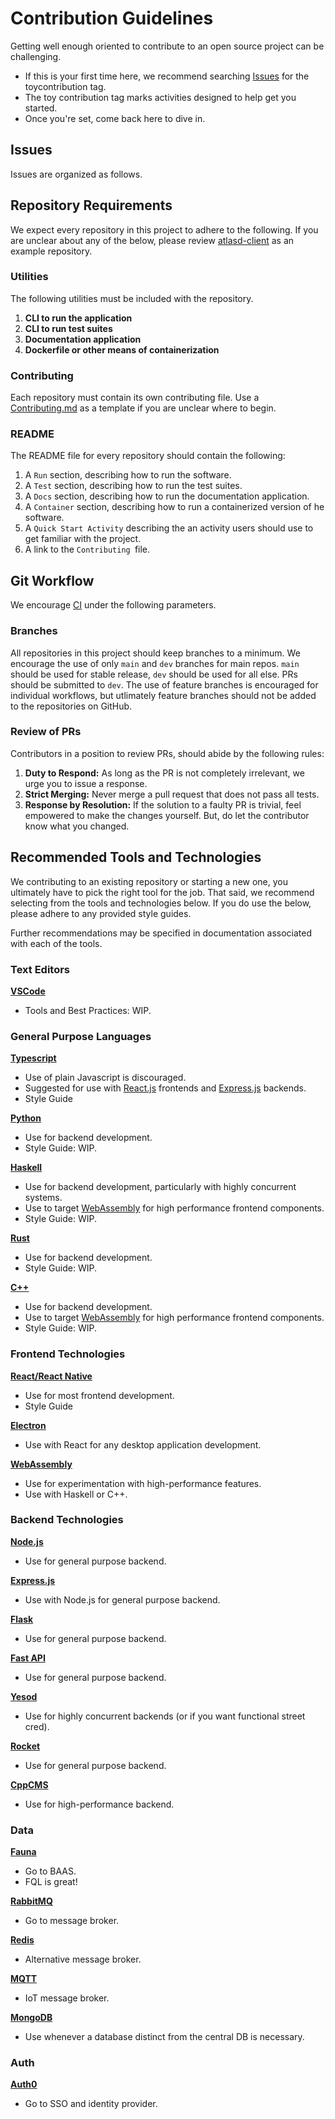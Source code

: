 # Contribution Guidelines
Getting well enough oriented to contribute to an open source project can be challenging. 
- If this is your first time here, we recommend searching [Issues](https://github.com/atlasd-geo/atlasd/issues?q=is%3Aopen+is%3Atoycontribution+) for the toycontribution tag. 
- The toy contribution tag marks activities designed to help get you started. 
- Once you're set, come back here to dive in.

## Issues
Issues are organized as follows.



## Repository Requirements
We expect every repository in this project to adhere to the following. If you are unclear about any of the below, please review [atlasd-client](https://github.com/atlasd-geo/atlasd-client) as an example repository.

### Utilities
The following utilities must be included with the repository.
1. **CLI to run the application**
2. **CLI to run test suites**
3. **Documentation application**
4. **Dockerfile or other means of containerization** 

### Contributing
Each repository must contain its own contributing file. Use a [Contributing.md](https://gist.github.com/PurpleBooth/b24679402957c63ec426) as a template if you are unclear where to begin.

### README
The README file for every repository should contain the following:
1. A `Run` section, describing how to run the software.
2. A `Test` section, describing how to run the test suites.
3. A `Docs` section, describing how to run the documentation application.
4. A `Container` section, describing how to run a containerized version of he software.
5. A `Quick Start Activity` describing the an activity users should use to get familiar with the project.
6. A link to the `Contributing `file.


## Git Workflow
We encourage [CI](https://www.youtube.com/watch?v=Xl62gQpAl1w) under the following parameters.

### Branches
All repositories in this project should keep branches to a minimum. We encourage the use of only `main` and `dev` branches for main repos. `main` should be used for stable release, `dev` should be used for all else. PRs should be submitted to `dev`. The use of feature branches is encouraged for individual workflows, but utlimately feature branches should not be added to the repositories on GitHub.

### Review of PRs
Contributors in a position to review PRs, should abide by the following rules:
1. **Duty to Respond:** As long as the PR is not completely irrelevant, we urge you to issue a response.
2. **Strict Merging:** Never merge a pull request that does not pass all tests. 
3. **Response by Resolution:** If the solution to a faulty PR is trivial, feel empowered to make the changes yourself. But, do let the contributor know what you changed.

## Recommended Tools and Technologies
We contributing to an existing repository or starting a new one, you ultimately have to pick the right tool for the job. That said, we recommend selecting from the tools and technologies below. If you do use the below, please adhere to any provided style guides. 

Further recommendations may be specified in documentation associated with each of the tools.

### Text Editors
[**VSCode**](https://code.visualstudio.com/)
- Tools and Best Practices: WIP.

### General Purpose Languages
[**Typescript**](https://www.typescriptlang.org/)
- Use of plain Javascript is discouraged.
- Suggested for use with [React.js](https://reactjs.org/) frontends and [Express.js](https://expressjs.com/) backends.
- Style Guide 

[**Python**](https://www.python.org/)
- Use for backend development.
- Style Guide: WIP.

[**Haskell**](https://www.haskell.org/)
- Use for backend development, particularly with highly concurrent systems.
- Use to target [WebAssembly](https://webassembly.org/) for high performance frontend components.
- Style Guide: WIP.

[**Rust**](https://www.rust-lang.org/)
- Use for backend development.
- Style Guide: WIP.

[**C++**](https://www.cplusplus.com/)
- Use for backend development.
- Use to target [WebAssembly](https://webassembly.org/) for high performance frontend components.
- Style Guide: WIP.

### Frontend Technologies
[**React/React Native**](https://reactjs.org/)
- Use for most frontend development.
- Style Guide

[**Electron**](https://www.electronjs.org/)
- Use with React for any desktop application development.

[**WebAssembly**](https://webassembly.org/)
- Use for experimentation with high-performance features.
- Use with Haskell or C++.

### Backend Technologies
[**Node.js**](https://nodejs.org/en/)
- Use for general purpose backend.

[**Express.js**](https://expressjs.com/)
- Use with Node.js for general purpose backend.

[**Flask**](https://flask.palletsprojects.com/en/2.0.x/)
- Use for general purpose backend.

[**Fast API**](https://fastapi.tiangolo.com/)
- Use for general purpose backend.

[**Yesod**](https://www.yesodweb.com/)
- Use for highly concurrent backends (or if you want functional street cred).

[**Rocket**](https://rocket.rs/)
- Use for general purpose backend.

[**CppCMS**](http://cppcms.com/wikipp/en/page/main)
- Use for high-performance backend.

### Data
[**Fauna**](https://docs.fauna.com/fauna/current/)
- Go to BAAS.
- FQL is great!

[**RabbitMQ**](https://www.rabbitmq.com/)
- Go to message broker.

[**Redis**](https://redis.io/)
- Alternative message broker.

[**MQTT**](https://mqtt.org/)
- IoT message broker.

[**MongoDB**](https://www.mongodb.com/)
- Use whenever a database distinct from the central DB is necessary.

### Auth
[**Auth0**](https://auth0.com/)
- Go to SSO and identity provider.
